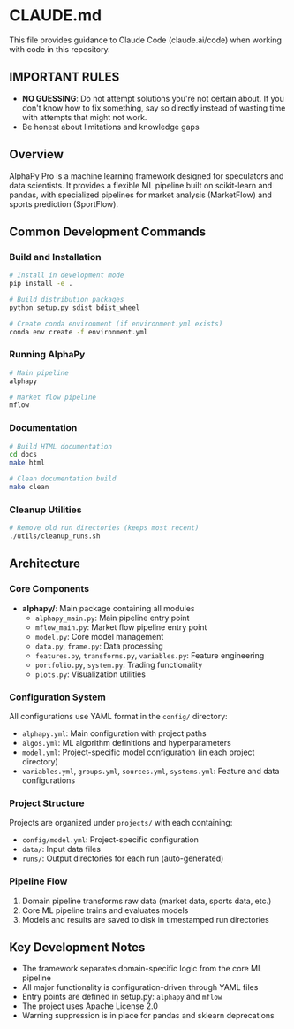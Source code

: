 # CLAUDE.md

This file provides guidance to Claude Code (claude.ai/code) when working with code in this repository.

## IMPORTANT RULES
- **NO GUESSING**: Do not attempt solutions you're not certain about. If you don't know how to fix something, say so directly instead of wasting time with attempts that might not work.
- Be honest about limitations and knowledge gaps

## Overview

AlphaPy Pro is a machine learning framework designed for speculators and data scientists. It provides a flexible ML pipeline built on scikit-learn and pandas, with specialized pipelines for market analysis (MarketFlow) and sports prediction (SportFlow).

## Common Development Commands

### Build and Installation
```bash
# Install in development mode
pip install -e .

# Build distribution packages
python setup.py sdist bdist_wheel

# Create conda environment (if environment.yml exists)
conda env create -f environment.yml
```

### Running AlphaPy
```bash
# Main pipeline
alphapy

# Market flow pipeline  
mflow
```

### Documentation
```bash
# Build HTML documentation
cd docs
make html

# Clean documentation build
make clean
```

### Cleanup Utilities
```bash
# Remove old run directories (keeps most recent)
./utils/cleanup_runs.sh
```

## Architecture

### Core Components
- **alphapy/**: Main package containing all modules
  - `alphapy_main.py`: Main pipeline entry point
  - `mflow_main.py`: Market flow pipeline entry point
  - `model.py`: Core model management
  - `data.py`, `frame.py`: Data processing
  - `features.py`, `transforms.py`, `variables.py`: Feature engineering
  - `portfolio.py`, `system.py`: Trading functionality
  - `plots.py`: Visualization utilities

### Configuration System
All configurations use YAML format in the `config/` directory:
- `alphapy.yml`: Main configuration with project paths
- `algos.yml`: ML algorithm definitions and hyperparameters
- `model.yml`: Project-specific model configuration (in each project directory)
- `variables.yml`, `groups.yml`, `sources.yml`, `systems.yml`: Feature and data configurations

### Project Structure
Projects are organized under `projects/` with each containing:
- `config/model.yml`: Project-specific configuration
- `data/`: Input data files
- `runs/`: Output directories for each run (auto-generated)

### Pipeline Flow
1. Domain pipeline transforms raw data (market data, sports data, etc.)
2. Core ML pipeline trains and evaluates models
3. Models and results are saved to disk in timestamped run directories

## Key Development Notes

- The framework separates domain-specific logic from the core ML pipeline
- All major functionality is configuration-driven through YAML files
- Entry points are defined in setup.py: `alphapy` and `mflow`
- The project uses Apache License 2.0
- Warning suppression is in place for pandas and sklearn deprecations
